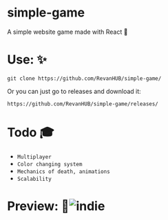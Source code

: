 # simple-game

A simple website game made with React  🥳

# Use: ✨
``` git clone https://github.com/RevanHUB/simple-game/ ```

Or you can just go to releases and download it: 

``` https://github.com/RevanHUB/simple-game/releases/ ``` 


# Todo 🎓

* ``` Multiplayer ```
* ``` Color changing system ```
* ``` Mechanics of death, animations ```
* ``` Scalability ```


# Preview: 📱![indie](https://user-images.githubusercontent.com/84904766/179370750-ef70f61d-5d80-4cb3-902d-3a633a76936b.gif)


